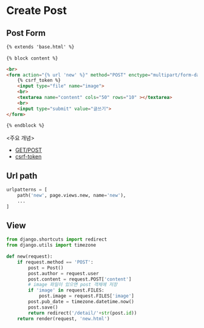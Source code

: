 Create Post
===

Post Form
---

```html
{% extends 'base.html' %}
    
{% block content %}

<br>
<form action="{% url 'new' %}" method="POST" enctype="multipart/form-data">
    {% csrf_token %}
    <input type="file" name="image">
    <br>
    <textarea name="content" cols="50" rows="10" ></textarea>
    <br>
    <input type="submit" value="글쓰기">
</form>
    
{% endblock %}
```

<주요 개념>
- [GET/POST](\GET-POST.md)
- [csrf-token](\csrf-token.md)

Url path
---
```python
urlpatterns = [
    path('new', page.views.new, name='new'),
    ...
]
```

View
---

```python
from django.shortcuts import redirect
from django.utils import timezone
    
def new(request):
    if request.method == 'POST':
        post = Post()
        post.author = request.user
        post.content = request.POST['content']
        # image 파일이 있으면 post 객체에 저장
        if 'image' in request.FILES:
            post.image = request.FILES['image']
        post.pub_date = timezone.datetime.now()
        post.save()
        return redirect('/detail/'+str(post.id))
    return render(request, 'new.html')
```